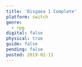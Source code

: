 ```yaml
---
title: 'Disgaea 1 Complete'
platform: switch
genre:
  - rpg
digital: false
physical: true
guide: false
pending: false
posted: 2019-02-11
---
```

